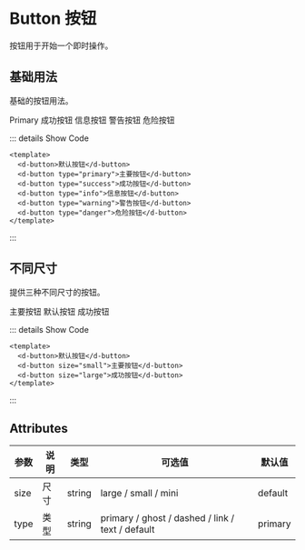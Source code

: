 <!--
 * @Date: 2023-10-18 13:01:07
 * @Auth: 463997479@qq.com
 * @LastEditors: 463997479@qq.com
 * @LastEditTime: 2023-10-24 14:04:49
 * @FilePath: \dc-component\docs\component\button.md
-->

# Button 按钮

按钮用于开始一个即时操作。

## 基础用法

基础的按钮用法。

<dcqc-space >
  <d-button type="primary" block>Primary</d-button>
  <d-button type="success">成功按钮</d-button>
  <d-button type="info">信息按钮</d-button>
  <d-button type="warning">警告按钮</d-button>
  <d-button type="danger">危险按钮</d-button>
  </dcqc-space>

::: details Show Code

```vue
<template>
  <d-button>默认按钮</d-button>
  <d-button type="primary">主要按钮</d-button>
  <d-button type="success">成功按钮</d-button>
  <d-button type="info">信息按钮</d-button>
  <d-button type="warning">警告按钮</d-button>
  <d-button type="danger">危险按钮</d-button>
</template>
```

:::

## 不同尺寸

提供三种不同尺寸的按钮。

<dcqc-space>
  <d-button size="small">主要按钮</d-button>
  <d-button>默认按钮</d-button>
  <d-button size="large">成功按钮</d-button>
</dcqc-space>

::: details Show Code

```vue
<template>
  <d-button>默认按钮</d-button>
  <d-button size="small">主要按钮</d-button>
  <d-button size="large">成功按钮</d-button>
</template>
```

:::

## Attributes

| 参数 | 说明 | 类型   | 可选值                                           | 默认值  |
| ---- | ---- | ------ | ------------------------------------------------ | ------- |
| size | 尺寸 | string | large / small / mini                             | default |
| type | 类型 | string | primary / ghost / dashed / link / text / default | primary |
